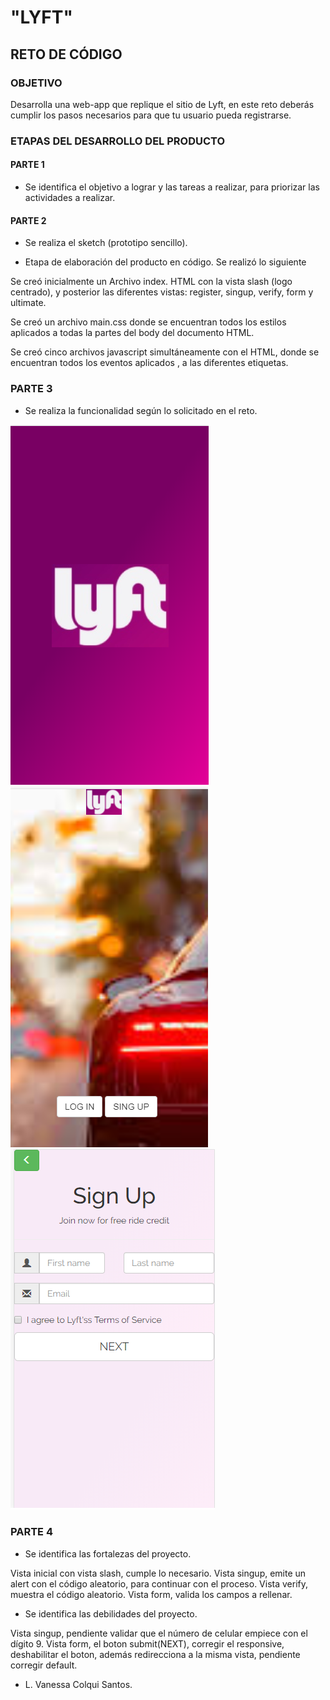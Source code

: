 # "LYFT"

## RETO DE CÓDIGO

### OBJETIVO

Desarrolla una web-app que replique el sitio de Lyft, en este reto deberás cumplir los pasos necesarios para que tu usuario pueda registrarse.

### ETAPAS DEL DESARROLLO DEL PRODUCTO

#### PARTE 1

* Se identifica el objetivo a lograr y las tareas a realizar, para priorizar las actividades a realizar.

#### PARTE 2

* Se realiza el sketch (prototipo sencillo).

* Etapa de elaboración del producto en código. Se realizó lo siguiente

Se creó inicialmente un Archivo index. HTML con la vista slash (logo centrado), y posterior las diferentes vistas: register, singup, verify, form y ultimate.

Se creó un archivo main.css donde se encuentran todos los estilos aplicados a todas la partes del body del documento HTML.

Se creó cinco archivos javascript simultáneamente con el HTML, donde se encuentran todos los eventos aplicados , a las diferentes etiquetas.

### PARTE 3

* Se realiza la funcionalidad según lo solicitado en el reto.

![VistaUno](assets/images/VistaUno.png)
![VistaDos](assets/images/VistaDos.png)
![VistaCinco](assets/images/VistaCinco.png)

### PARTE 4

* Se identifica las fortalezas del proyecto.

Vista inicial con vista slash, cumple lo necesario.
Vista singup, emite un alert con el código aleatorio, para continuar con el proceso.
Vista verify, muestra el código aleatorio.
Vista form, valida los campos a rellenar.

* Se identifica las debilidades del proyecto.

Vista singup, pendiente validar que el número de celular empiece con el dígito 9.
Vista form, el boton submit(NEXT), corregir el responsive, deshabilitar el boton, además redirecciona a la misma vista, pendiente corregir default.

* L. Vanessa Colqui Santos.